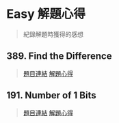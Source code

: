# Easy 解題心得
> 紀錄解題時獲得的感想

## 389. Find the Difference
> [題目連結](https://leetcode.com/problems/find-the-difference/)
> [解題心得](https://medium.com/@TitaLiu/leetcode-%E8%A7%A3%E9%A1%8C%E7%B4%80%E9%8C%84-389-find-the-difference-c7589bd7faf6)

## 191. Number of 1 Bits
> [題目連結](https://leetcode.com/problems/number-of-1-bits/)
> [解題心得](https://titaliu1224.github.io/posts/LeetCode_191_Number_of_1_Bits/)
